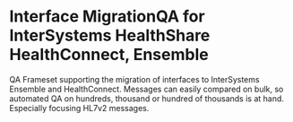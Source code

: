 # Interface MigrationQA for InterSystems HealthShare HealthConnect, Ensemble
QA Frameset supporting the migration of interfaces to InterSystems Ensemble and HealthConnect.
Messages can easily compared on bulk, so automated QA on hundreds, thousand or hundred of thousands is at hand. Especially focusing HL7v2 messages.
